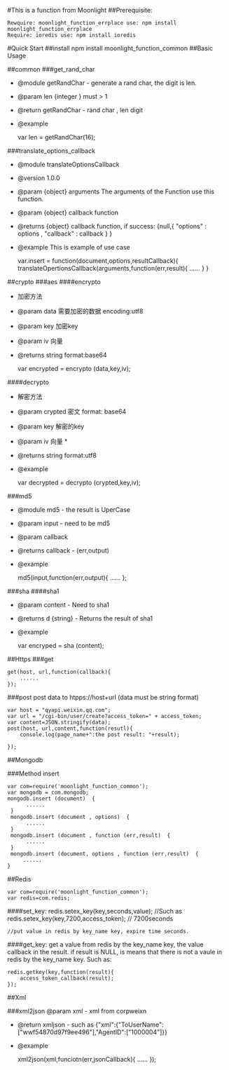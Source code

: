 #This is a function from Moonlight
##Prerequisite:

    Rewquire: moonlight_function_errplace use: npm install moonlight_function_errplace
    Require: ioredis use: npm install ioredis

#Quick Start
##install
    npm install moonlight_function_common
##Basic Usage

##common
###get_rand_char

 * @module getRandChar - generate a rand char, the digit is len.
 * @param len {integer } must > 1
 * @return getRandChar - rand char , len digit
 * @example

    var len = getRandChar(16);

###translate_options_callback
* @module translateOptionsCallback
* @version 1.0.0
* @param {object} arguments  The arguments of the Function use this function.
* @param {object} callback function
* @returns {object} callback function, if success: {null,{ "options" : options , "callback" : callback } }
* @example   This is example of use case

    var.insert = function(document,options,resultCallback){
       translateOpertionsCallback(arguments,function(err,result){
                         ......
       }
    }


##crypto
###aes
####encrypto
* 加密方法
* @param data     需要加密的数据 encoding:utf8
* @param key 加密key
* @param iv       向量
* @returns string  format:base64

    var encrypted = encrypto (data,key,iv);

####decrypto
* 解密方法
* @param crypted  密文  format: base64
* @param key      解密的key
* @param iv       向量 *
* @returns string  format:utf8
* @example

    var decrypted = decrypto (crypted,key,iv);

###md5
* @module md5   - the result is UperCase
* @param input - need to be md5
* @param callback
* @returns callback - (err,output)
* @example

    md5(input,function(err,output){
        ......
    };

###sha
####sha1
* @param content - Need to sha1
* @returns d {string} - Returns  the result of sha1
* @example

    var encryped = sha (content);

##Https
###get

    get(host, url,function(callback){
        ......
    });

###post
post data to htpps://host+url   (data must be string format)

    var host = "qyapi.weixin.qq.com";
    var url = "/cgi-bin/user/create?access_token=" + access_token;
    var content=JSON.stringify(data);
    post(host, url,content,function(resutl){
        console.log(page_name+":the post result: "+result);

    });

##Mongodb

###Method insert

    var com=require('moonlight_function_common');
    var mongodb = com.mongodb;
    mongodb.insert (document)  {
          ......
     }
     mongodb.insert (document , options)  {
          ......
     }
     mongodb.insert (document , function (err,result)  {
          ......
     }
     mongodb.insert (document, options , function (err,result)  {
         ......
    }

##Redis


    var com=require('moonlight_function_common');
    var redis=com.redis;

####set_key:
    redis.setex_key(key,seconds,value);    //Such as redis.setex_key(key,7200,access_token);     // 7200seconds

    //put value in redis by key_name key, expire time seconds.

####get_key:
get a value from redis by the key_name key, the value callback in the result.
if result is NULL, is means that there is not a vaule in redis by the key_name key.
Such as:

    redis.getkey(key,function(result){
        access_token_callback(result);
    });

##Xml

###xml2json
@param xml - xml from corpweixn
* @return xmljson -  such as {"xml":{"ToUserName":["wwf54870d97f9ee496"],"AgentID":["1000004"]}}
* @example

    xml2json(xml,funciotn(err,jsonCallback){
       ......
    });